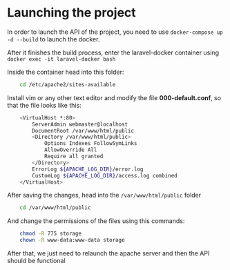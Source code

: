 # Launching the project

In  order to launch the API of the project, you need to use `docker-compose up -d --build` to launch the docker.

After it finishes the build process, enter the laravel-docker container using `docker exec -it laravel-docker bash`

Inside the container head into this folder:

```bash 
    cd /etc/apache2/sites-available
```

Install vim or any other text editor and modify the file **000-default.conf**, so that the file looks like this:

```bash
    <VirtualHost *:80>
        ServerAdmin webmaster@localhost
        DocumentRoot /var/www/html/public
        <Directory /var/www/html/public>
            Options Indexes FollowSymLinks
            AllowOverride All
            Require all granted
        </Directory>
        ErrorLog ${APACHE_LOG_DIR}/error.log
        CustomLog ${APACHE_LOG_DIR}/access.log combined
    </VirtualHost>
```

After saving the changes, head into the `/var/www/html/public` folder 

```bash
    cd /var/www/html/public
```

And change the permissions of the files using this commands: 

```bash
    chmod -R 775 storage
    chown -R www-data:www-data storage
```

After that, we just need to relaunch the apache server and then the API should be functional 